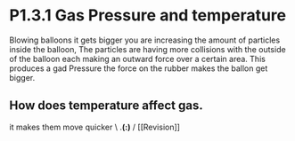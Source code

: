 # P1.3.1 Gas Pressure and temperature
Blowing balloons it gets bigger you are increasing the amount of particles inside the balloon, The particles are having more collisions with the outside of the balloon each making an outward force over a certain area. This produces a gad Pressure the force on the rubber makes the ballon get bigger.

## How does temperature affect gas.
it makes them move quicker \ .__(:)__ /
 [[Revision]]